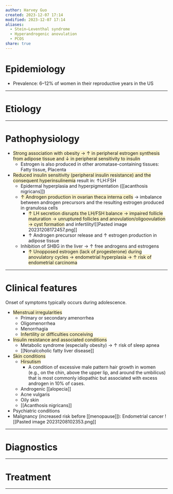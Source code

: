 ```yaml
---
author: Harvey Guo
created: 2023-12-07 17:14
modified: 2023-12-07 17:14
aliases:
  - Stein–Leventhal syndrome
  - Hyperandrogenic anovulation
  - PCOS
share: true
---
```

# Epidemiology
- Prevalence: 6–12% of women in their reproductive years in the US

---
# Etiology

---
# Pathophysiology
- <span style="background:rgba(240, 200, 0, 0.2)">Strong association with obesity → ↑ in peripheral estrogen synthesis from adipose tissue and ↓ in peripheral sensitivity to insulin</span>
	- Estrogen is also produced in other aromatase-containing tissues: Fatty tissue, Placenta
- <span style="background:rgba(240, 200, 0, 0.2)">Reduced insulin sensitivity (peripheral insulin resistance) and the consequent hyperinsulinemia</span> result in: ↑LH:FSH
	- Epidermal hyperplasia and hyperpigmentation ([[acanthosis nigricans]])
	- <span style="background:rgba(240, 200, 0, 0.2)">↑ Androgen production in ovarian theca interna cells</span> → imbalance between androgen precursors and the resulting estrogen produced in granulosa cells
		- <span style="background:rgba(240, 200, 0, 0.2)">↑ LH secretion disrupts the LH/FSH balance → impaired follicle maturation → unruptured follicles and anovulation/oligoovulation</span> <span style="background:rgba(240, 200, 0, 0.2)">→ cyst formation</span> and infertility![[Pasted image 20231208172457.png]]
		- ↑ Androgen precursor release and ↑ estrogen production in adipose tissue
	- Inhibition of SHBG in the liver → ↑ free androgens and estrogens
		- <span style="background:rgba(240, 200, 0, 0.2)">↑ Unopposed estrogen (lack of progesterone) during anovulatory cycles → endometrial hyperplasia → ↑ risk of endometrial carcinoma</span>

---
# Clinical features
Onset of symptoms typically occurs during adolescence.
- <span style="background:rgba(240, 200, 0, 0.2)">Menstrual irregularities</span>
	- Primary or secondary amenorrhea
	- Oligomenorrhea
	- Menorrhagia
	- <span style="background:rgba(240, 200, 0, 0.2)">Infertility or difficulties conceiving</span>
- <span style="background:rgba(240, 200, 0, 0.2)">Insulin resistance and associated conditions</span>
	- Metabolic syndrome (especially obesity) → ↑ risk of sleep apnea
	- [[Nonalcoholic fatty liver disease]]
- <span style="background:rgba(240, 200, 0, 0.2)">Skin conditions</span>
	- <span style="background:rgba(240, 200, 0, 0.2)">Hirsutism</span>
		- A condition of excessive male pattern hair growth in women (e.g., on the chin, above the upper lip, and around the umbilicus) that is most commonly idiopathic but associated with excess androgen in 10% of cases.
	- Androgenic [[alopecia]]
	- Acne vulgaris
	- Oily skin
	- [[Acanthosis nigricans]]
- Psychiatric conditions
- Malignancy (increased risk before [[menopause]]): Endometrial cancer
![[Pasted image 20231208102353.png]]

---
# Diagnostics


---
# Treatment


---
